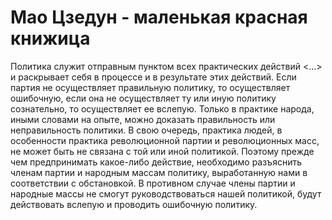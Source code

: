 # Мао Цзедун - маленькая красная книжица

Политика служит отправным пунктом всех практических действий
<...> и раскрывает себя в процессе и в результате этих
действий. Если партия не осуществляет правильную 
политику, то осуществляет ошибочную, если она не осуществляет
ту или иную политику сознательно, то осуществляет ее вслепую.
Только в практике народа, иными словами на опыте, можно
доказать правильность или неправильность политики.
В свою очередь, практика людей, в особенности
практика революционной партии и революционных масс, 
не может быть не связана с той или иной политикой. Поэтому
прежде чем предпринимать какое-либо действие, необходимо
разъяснить членам партии и народным массам политику, 
выработанную нами в соответствии с обстановкой. В противном
случае члены партии и народные массы не смогут 
руководствоваться нашей политикой, будут действовать
вслепую и проводить ошибочную политику.